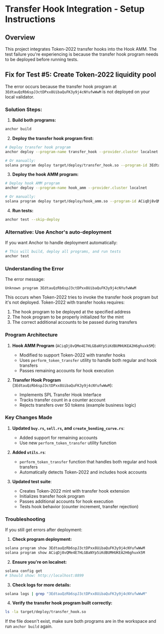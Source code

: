 # Transfer Hook Integration - Setup Instructions

## Overview
This project integrates Token-2022 transfer hooks into the Hook AMM. The test failure you're experiencing is because the transfer hook program needs to be deployed before running tests.

## Fix for Test #5: Create Token-2022 liquidity pool

The error occurs because the transfer hook program at `3EdtauQzRb6spJ3ctDPxx8UibaQuFK3y9j4cNYufwWwM` is not deployed on your local validator.

### Solution Steps:

1. **Build both programs:**
```bash
anchor build
```

2. **Deploy the transfer hook program first:**
```bash
# Deploy transfer hook program
anchor deploy --program-name transfer_hook --provider.cluster localnet

# Or manually:
solana program deploy target/deploy/transfer_hook.so --program-id 3EdtauQzRb6spJ3ctDPxx8UibaQuFK3y9j4cNYufwWwM
```

3. **Deploy the hook AMM program:**
```bash
# Deploy hook AMM program
anchor deploy --program-name hook_amm --provider.cluster localnet

# Or manually:
solana program deploy target/deploy/hook_amm.so --program-id ACiqDj8vQMe4E7HLGBaNYp5iKdBUMHUKEA2H6ghuxk5M
```

4. **Run tests:**
```bash
anchor test --skip-deploy
```

### Alternative: Use Anchor's auto-deployment

If you want Anchor to handle deployment automatically:

```bash
# This will build, deploy all programs, and run tests
anchor test
```

### Understanding the Error

The error message:
```
Unknown program 3EdtauQzRb6spJ3ctDPxx8UibaQuFK3y9j4cNYufwWwM
```

This occurs when Token-2022 tries to invoke the transfer hook program but it's not deployed. Token-2022 with transfer hooks requires:
1. The hook program to be deployed at the specified address
2. The hook program to be properly initialized for the mint
3. The correct additional accounts to be passed during transfers

### Program Architecture

1. **Hook AMM Program** (`ACiqDj8vQMe4E7HLGBaNYp5iKdBUMHUKEA2H6ghuxk5M`):
   - Modified to support Token-2022 with transfer hooks
   - Uses `perform_token_transfer` utility to handle both regular and hook transfers
   - Passes remaining accounts for hook execution

2. **Transfer Hook Program** (`3EdtauQzRb6spJ3ctDPxx8UibaQuFK3y9j4cNYufwWwM`):
   - Implements SPL Transfer Hook Interface
   - Tracks transfer count in a counter account
   - Rejects transfers over 50 tokens (example business logic)

### Key Changes Made

1. **Updated `buy.rs`, `sell.rs`, and `create_bonding_curve.rs`**:
   - Added support for remaining accounts
   - Use new `perform_token_transfer` utility function

2. **Added `utils.rs`**:
   - `perform_token_transfer` function that handles both regular and hook transfers
   - Automatically detects Token-2022 and includes hook accounts

3. **Updated test suite**:
   - Creates Token-2022 mint with transfer hook extension
   - Initializes transfer hook program
   - Passes additional accounts for hook execution
   - Tests hook behavior (counter increment, transfer rejection)

### Troubleshooting

If you still get errors after deployment:

1. **Check program deployment:**
```bash
solana program show 3EdtauQzRb6spJ3ctDPxx8UibaQuFK3y9j4cNYufwWwM
solana program show ACiqDj8vQMe4E7HLGBaNYp5iKdBUMHUKEA2H6ghuxk5M
```

2. **Ensure you're on localnet:**
```bash
solana config get
# Should show: http://localhost:8899
```

3. **Check logs for more details:**
```bash
solana logs | grep "3EdtauQzRb6spJ3ctDPxx8UibaQuFK3y9j4cNYufwWwM"
```

4. **Verify the transfer hook program built correctly:**
```bash
ls -la target/deploy/transfer_hook.so
```

If the file doesn't exist, make sure both programs are in the workspace and run `anchor build` again.
